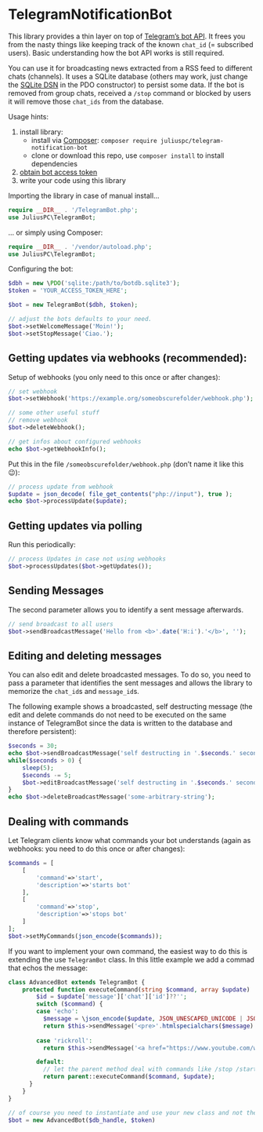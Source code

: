 # TelegramNotificationBot

This library provides a thin layer on top of [Telegram’s bot API](https://core.telegram.org/bots/api). It frees you from the nasty things like keeping track of the known `chat_id` (= subscribed users). Basic understanding how the bot API works is still required.

You can use it for broadcasting news extracted from a RSS feed to different chats (channels). It uses a SQLite database (others may work, just change the [SQLite DSN](https://www.php.net/manual/en/ref.pdo-sqlite.connection.php) in the PDO constructor) to persist some data. If the bot is removed from group chats, received a `/stop` command or blocked by users it will remove those `chat_ids` from the database.

Usage hints:

1. install library:
   - install via [Composer](https://getcomposer.org): `composer require juliuspc/telegram-notification-bot`
   - clone or download this repo, use `composer install` to install dependencies
2. [obtain bot access token](https://core.telegram.org/bots/api)
3. write your code using this library

Importing the library in case of manual install...

~~~php
require __DIR__ . '/TelegramBot.php';
use JuliusPC\TelegramBot;
~~~

... or simply using Composer:

~~~php
require __DIR__ . '/vendor/autoload.php';
use JuliusPC\TelegramBot;
~~~

Configuring the bot:

~~~php
$dbh = new \PDO('sqlite:/path/to/botdb.sqlite3');
$token = 'YOUR_ACCESS_TOKEN_HERE';

$bot = new TelegramBot($dbh, $token);

// adjust the bots defaults to your need.
$bot->setWelcomeMessage('Moin!');
$bot->setStopMessage('Ciao.');
~~~

## Getting updates via webhooks (recommended):

Setup of webhooks (you only need to this once or after changes):

~~~php
// set webhook
$bot->setWebhook('https://example.org/someobscurefolder/webhook.php');

// some other useful stuff
// remove webhook
$bot->deleteWebhook();

// get infos about configured webhooks
echo $bot->getWebhookInfo();
~~~

Put this in the file `/someobscurefolder/webhook.php` (don’t name it like this 😉):

~~~php
// process update from webhook
$update = json_decode( file_get_contents("php://input"), true );
echo $bot->processUpdate($update);
~~~

## Getting updates via polling

Run this periodically:

~~~php
// process Updates in case not using webhooks
$bot->processUpdates($bot->getUpdates());
~~~

## Sending Messages

The second parameter allows you to identify a sent message afterwards.

~~~php
// send broadcast to all users
$bot->sendBroadcastMessage('Hello from <b>'.date('H:i').'</b>', '');
~~~

## Editing and deleting messages

You can also edit and delete broadcasted messages. To do so, you need to pass a parameter that identifies the sent messages and allows the library to memorize the `chat_id`s and `message_id`s.

The following example shows a broadcasted, self destructing message (the edit and delete commands do not need to be executed on the same instance of TelegramBot since the data is written to the database and therefore persistent):

~~~php
$seconds = 30;
echo $bot->sendBroadcastMessage('self destructing in '.$seconds.' seconds', 'some-arbitrary-string') . ' abonnierte Chats';
while($seconds > 0) {
    sleep(5);
    $seconds -= 5;
    $bot->editBroadcastMessage('self destructing in '.$seconds.' seconds', 'some-arbitrary-string');
}
echo $bot->deleteBroadcastMessage('some-arbitrary-string');
~~~

## Dealing with commands

Let Telegram clients know what commands your bot understands (again as webhooks: you need to do this once or after changes):

~~~php
$commands = [
    [
        'command'=>'start',
        'description'=>'starts bot'
    ],
    [
        'command'=>'stop',
        'description'=>'stops bot'
    ]
];
$bot->setMyCommands(json_encode($commands));
~~~

If you want to implement your own command, the easiest way to do this is extending the use `TelegramBot` class. In this little example we add a commad that echos the message:

~~~php
class AdvancedBot extends TelegramBot {
    protected function executeCommand(string $command, array $update) : bool {
        $id = $update['message']['chat']['id']??'';
        switch ($command) {
        case 'echo':
          $message = \json_encode($update, JSON_UNESCAPED_UNICODE | JSON_PRETTY_PRINT);
          return $this->sendMessage('<pre>'.htmlspecialchars($message).'</pre>', $id);
        
        case 'rickroll':
          return $this->sendMessage('<a href="https://www.youtube.com/watch?v=DLzxrzFCyOs">Very important information</a>', $id);

        default:
          // let the parent method deal with commands like /stop /start
          return parent::executeCommand($command, $update);
      }
    }
}

// of course you need to instantiate and use your new class and not the old one...
$bot = new AdvancedBot($db_handle, $token)
~~~